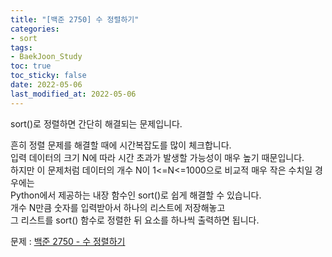 ```yaml
---
title: "[백준 2750] 수 정렬하기"
categories: 
- sort
tags:
- BaekJoon_Study
toc: true
toc_sticky: false
date: 2022-05-06
last_modified_at: 2022-05-06
---
```


sort()로 정렬하면 간단히 해결되는 문제입니다.

흔히 정렬 문제를 해결할 때에 시간복잡도를 많이 체크합니다.   
입력 데이터의 크기 N에 따라 시간 초과가 발생할 가능성이 매우 높기 때문입니다.  
하지만 이 문제처럼 데이터의 개수 N이 1<=N<=1000으로 비교적 매우 작은 수치일 경우에는  
Python에서 제공하는 내장 함수인 sort()로 쉽게 해결할 수 있습니다.  
개수 N만큼 숫자를 입력받아서 하나의 리스트에 저장해놓고  
그 리스트를 sort() 함수로 정렬한 뒤 요소를 하나씩 출력하면 됩니다.

문제 : [백준 2750 - 수 정렬하기](https://www.acmicpc.net/problem/2750)

<script src="https://gist.github.com/Ryumaker/972002c9f89da52ff3b14b84272d6d0b.js"></script>


